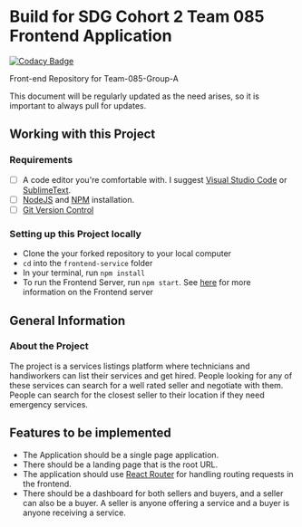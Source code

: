 # Build for SDG Cohort 2 Team 085 Frontend Application

[![Codacy Badge](https://api.codacy.com/project/badge/Grade/9a200464fb854db4a31b61a15bc412a8)](https://app.codacy.com/gh/BuildForSDGCohort2/team-085-group-a-frontend?utm_source=github.com&utm_medium=referral&utm_content=BuildForSDGCohort2/team-085-group-a-frontend&utm_campaign=Badge_Grade_Settings)

Front-end Repository for Team-085-Group-A

This document will be regularly updated as the need arises, so it is important to always pull for updates.

## Working with this Project

### Requirements

-   [ ] A code editor you're comfortable with. I suggest [Visual Studio Code](https://code.visualstudio.com/) or [SublimeText](https://www.sublimetext.com/).
-   [ ] [NodeJS](https://nodejs.org/en/download/) and [NPM](https://www.npmjs.com/) installation.
-   [ ] [Git Version Control](https://git-scm.com/downloads)

### Setting up this Project locally

-   Clone the your forked repository to your local computer
-   `cd` into the `frontend-service` folder
-   In your terminal, run `npm install`
-   To run the Frontend Server, run `npm start`. See [here](frontend-service/README.md) for more information on the Frontend server

## General Information

### About the Project

The project is a services listings platform where technicians and handiworkers can list their services and get hired. People looking for any of these services can search for a well rated seller and negotiate with them. People can search for the closest seller to their location if they need emergency services.

## Features to be implemented

-   The Application should be a single page application.
-   There should be a landing page that is the root URL.
-   The application should use [React Router](https://reactrouter.com/) for handling routing requests in the frontend.
-   There should be a dashboard for both sellers and buyers, and a seller can also be a buyer. A seller is anyone offering a service and a buyer is anyone receiving a service. 
